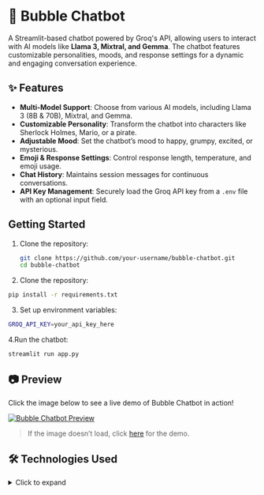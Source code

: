 # 🫧 Bubble Chatbot  

A Streamlit-based chatbot powered by Groq's API, allowing users to interact with AI models like **Llama 3, Mixtral, and Gemma**. The chatbot features customizable personalities, moods, and response settings for a dynamic and engaging conversation experience.  

## ✨ Features  
- **Multi-Model Support**: Choose from various AI models, including Llama 3 (8B & 70B), Mixtral, and Gemma.  
- **Customizable Personality**: Transform the chatbot into characters like Sherlock Holmes, Mario, or a pirate.  
- **Adjustable Mood**: Set the chatbot’s mood to happy, grumpy, excited, or mysterious.  
- **Emoji & Response Settings**: Control response length, temperature, and emoji usage.  
- **Chat History**: Maintains session messages for continuous conversations.  
- **API Key Management**: Securely load the Groq API key from a `.env` file with an optional input field.  

##  Getting Started  
1. Clone the repository:  
   ```sh
   git clone https://github.com/your-username/bubble-chatbot.git
   cd bubble-chatbot
      ```
 2. Clone the repository:  
   ```sh
   pip install -r requirements.txt
 ```
 3. Set up environment variables:  
   ```sh
  GROQ_API_KEY=your_api_key_here
   ```
4.Run the chatbot:
  ```sh
streamlit run app.py
   ```    
## 📷 Preview  
Click the image below to see a live demo of Bubble Chatbot in action!  

[![Bubble Chatbot Preview](https://via.placeholder.com/800x400?text=Bubble+Chatbot+Preview)](https://your-live-demo-link.com)

> If the image doesn’t load, click [here](https://your-live-demo-link.com) for the demo.

## 🛠️ Technologies Used  
<details>
  <summary>Click to expand</summary>

  - **Python** 🐍  
  - **Streamlit** 🎈  
  - **Groq API** 🤖  
  - **dotenv** 🔐  

</details>

